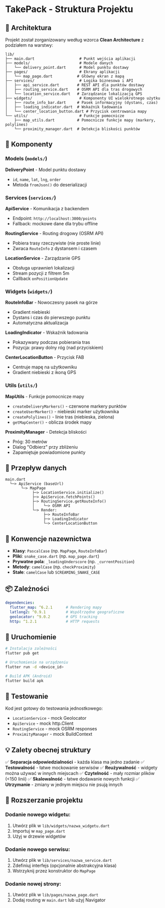 # TakePack - Struktura Projektu

## 📁 Architektura

Projekt został zorganizowany według wzorca **Clean Architecture** z podziałem na warstwy:

```
lib/
├── main.dart                    # Punkt wejścia aplikacji
├── models/                      # Modele danych
│   └── delivery_point.dart      # Model punktu dostawy
├── pages/                       # Ekrany aplikacji
│   └── map_page.dart           # Główny ekran z mapą
├── services/                    # Logika biznesowa i API
│   ├── api_service.dart        # REST API dla punktów dostawy
│   ├── routing_service.dart    # OSRM API dla tras drogowych
│   └── location_service.dart   # Zarządzanie lokalizacją GPS
├── widgets/                     # Komponenty UI wielokrotnego użytku
│   ├── route_info_bar.dart     # Pasek informacyjny (dystans, czas)
│   ├── loading_indicator.dart  # Wskaźnik ładowania
│   └── center_location_button.dart # Przycisk centrowania mapy
└── utils/                       # Funkcje pomocnicze
    ├── map_utils.dart          # Pomocnicze funkcje mapy (markery, polylines)
    └── proximity_manager.dart  # Detekcja bliskości punktów
```

## 🧩 Komponenty

### Models (`models/`)
**DeliveryPoint** - Model punktu dostawy
- `id`, `name`, `lat`, `lng`, `order`
- Metoda `fromJson()` do deserializacji

### Services (`services/`)

**ApiService** - Komunikacja z backendem
- Endpoint: `http://localhost:3000/points`
- Fallback: mockowe dane dla trybu offline

**RoutingService** - Routing drogowy (OSRM API)
- Pobiera trasy rzeczywiste (nie proste linie)
- Zwraca `RouteInfo` z dystansem i czasem

**LocationService** - Zarządzanie GPS
- Obsługa uprawnień lokalizacji
- Stream pozycji z filtrem 5m
- Callback `onPositionUpdate`

### Widgets (`widgets/`)

**RouteInfoBar** - Nowoczesny pasek na górze
- Gradient niebieski
- Dystans i czas do pierwszego punktu
- Automatyczna aktualizacja

**LoadingIndicator** - Wskaźnik ładowania
- Pokazywany podczas pobierania tras
- Pozycja: prawy dolny róg (nad przyciskiem)

**CenterLocationButton** - Przycisk FAB
- Centruje mapę na użytkowniku
- Gradient niebieski z ikoną GPS

### Utils (`utils/`)

**MapUtils** - Funkcje pomocnicze mapy
- `createDeliveryMarkers()` - czerwone markery punktów
- `createUserMarker()` - niebieski marker użytkownika
- `createPolylines()` - linie tras (niebieska, zielona)
- `getMapCenter()` - oblicza środek mapy

**ProximityManager** - Detekcja bliskości
- Próg: 30 metrów
- Dialog "Odbierz" przy zbliżeniu
- Zapamiętuje powiadomione punkty

## 🔄 Przepływ danych

```
main.dart
  └─> ApiService (baseUrl)
       └─> MapPage
            ├─> LocationService.initialize()
            ├─> ApiService.fetchPoints()
            ├─> RoutingService.getRouteInfo()
            │    └─> OSRM API
            └─> Render:
                 ├─> RouteInfoBar
                 ├─> LoadingIndicator
                 └─> CenterLocationButton
```

## 🎨 Konwencje nazewnictwa

- **Klasy**: `PascalCase` (np. `MapPage`, `RouteInfoBar`)
- **Pliki**: `snake_case.dart` (np. `map_page.dart`)
- **Prywatne pola**: `_leadingUnderscore` (np. `_currentPosition`)
- **Metody**: `camelCase` (np. `checkProximity`)
- **Stałe**: `camelCase` lub `SCREAMING_SNAKE_CASE`

## 📦 Zależności

```yaml
dependencies:
  flutter_map: ^6.2.1      # Rendering mapy
  latlong2: ^0.9.1         # Współrzędne geograficzne
  geolocator: ^9.0.2       # GPS tracking
  http: ^1.2.1             # HTTP requests
```

## 🚀 Uruchomienie

```bash
# Instalacja zależności
flutter pub get

# Uruchomienie na urządzeniu
flutter run -d <device_id>

# Build APK (Android)
flutter build apk
```

## 🧪 Testowanie

Kod jest gotowy do testowania jednostkowego:
- `LocationService` - mock Geolocator
- `ApiService` - mock http.Client
- `RoutingService` - mock OSRM responses
- `ProximityManager` - mock BuildContext

## 💡 Zalety obecnej struktury

✅ **Separacja odpowiedzialności** - każda klasa ma jedno zadanie
✅ **Testowalność** - łatwe mockowanie serwisów
✅ **Reużywalność** - widgety można używać w innych miejscach
✅ **Czytelność** - mały rozmiar plików (<150 linii)
✅ **Skalowalność** - łatwe dodawanie nowych funkcji
✅ **Utrzymanie** - zmiany w jednym miejscu nie psują innych

## 🔧 Rozszerzanie projektu

### Dodanie nowego widgetu:
1. Utwórz plik w `lib/widgets/nazwa_widgetu.dart`
2. Importuj w `map_page.dart`
3. Użyj w drzewie widgetów

### Dodanie nowego serwisu:
1. Utwórz plik w `lib/services/nazwa_service.dart`
2. Zdefiniuj interfejs (opcjonalnie abstrakcyjna klasa)
3. Wstrzyknij przez konstruktor do `MapPage`

### Dodanie nowej strony:
1. Utwórz plik w `lib/pages/nazwa_page.dart`
2. Dodaj routing w `main.dart` lub użyj Navigator

